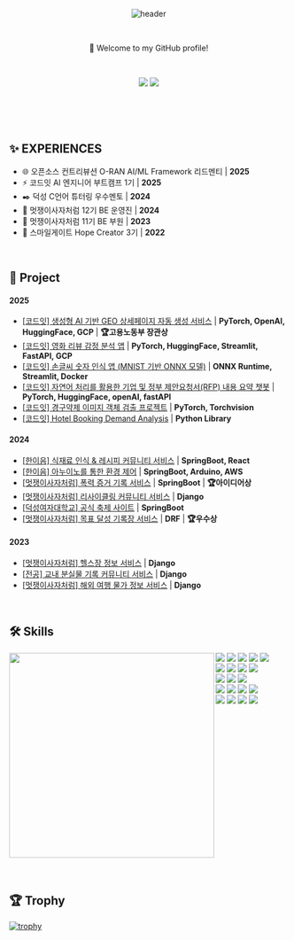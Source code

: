 <div align=center>

![header](https://capsule-render.vercel.app/api?type=wave&color=0:43cea2,100:185a9d&height=300&section=header&text=gyurili&fontSize=60&fontColor=FFFFFF)

<br>

👋 Welcome to my GitHub profile!

<br>

[<img src="https://img.shields.io/badge/Naver Blog-green?style=flat-square&logo=blogger&logoColor=white&link=https://blog.naver.com/it_gombi"/>](https://blog.naver.com/it_gombi)
[<img src="https://img.shields.io/badge/Velog-20C997?style=flat-square&logo=velog&logoColor=white&link=https://velog.io/@gyurili/posts"/>](https://velog.io/@gyurili/posts)
<br><br>
<br><br><br>


</div>

## ✨ EXPERIENCES


- 🌐 오픈소스 컨트리뷰션 O-RAN AI/ML Framework 리드멘티 | **2025**
- ⚡ 코드잇 AI 엔지니어 부트캠프 1기  | **2025**
- ✒️ 덕성 C언어 튜터링 우수멘토  | **2024**
- 🦁 멋쟁이사자처럼 12기 BE 운영진  | **2024**
- 🦁 멋쟁이사자처럼 11기 BE 부원  | **2023**
- 🏫 스마일게이트 Hope Creator 3기  | **2022**

<br>

## 🎯 Project

#### 2025
- <a href="https://github.com/gyurili/2025-GEO-Project">[코드잇] 생성형 AI 기반 GEO 상세페이지 자동 생성 서비스</a> | **PyTorch, OpenAI, HuggingFace, GCP** | **🏆고용노동부 장관상**
- <a href="https://github.com/gyurili/2025-movie-sentiment">[코드잇] 영화 리뷰 감정 분석 앱</a> | **PyTorch, HuggingFace, Streamlit, FastAPI, GCP**
- <a href="https://github.com/gyurili/2025-mnist-canvas">[코드잇] 손글씨 숫자 인식 앱 (MNIST 기반 ONNX 모델)</a> | **ONNX Runtime, Streamlit, Docker**
- <a href="https://github.com/gyurili/2025-LLM-Project">[코드잇] 자연어 처리를 활용한 기업 및 정부 제안요청서(RFP) 내용 요약 챗봇</a> | **PyTorch, HuggingFace, openAI, fastAPI**
- <a href="https://github.com/gyurili/2025-pill-vision">[코드잇] 경구약제 이미지 객체 검출 프로젝트</a> | **PyTorch, Torchvision**
- <a href="https://github.com/gyurili/2025-hotel-DA">[코드잇] Hotel Booking Demand Analysis</a> | **Python Library**

#### 2024

- <a href="https://github.com/Bamsongee">[한이음] 식재료 인식 & 레시피 커뮤니티 서비스</a> | **SpringBoot, React**
- <a href="https://github.com/gyurili/2024-Edge-BE">[한이음] 아누이노를 통한 환경 제어</a> | **SpringBoot, Arduino, AWS**
- <a href="https://github.com/TeamViewMore">[멋쟁이사자처럼] 폭력 증거 기록 서비스</a> | **SpringBoot** | **🏆아이디어상**
- <a href="https://github.com/gyurili/2024-Herethon-REBORN">[멋쟁이사자처럼] 리사이클링 커뮤니티 서비스</a> | **Django**
- <a href="https://github.com/gyurili/2024-DSFest-BE">[덕성여자대학교] 공식 축제 사이트</a> | **SpringBoot**
- <a href="https://github.com/gyurili/2024-Trendition-SIXPEC">[멋쟁이사자처럼] 목표 달성 기록장 서비스</a> | **DRF** | **🏆우수상**

#### 2023

- <a href="https://github.com/gyurili/2023-Likelion-wealth">[멋쟁이사자처럼] 헬스장 정보 서비스</a> | **Django**
- <a href="https://github.com/gyurili/2023-LostDS">[전공] 교내 분실물 기록 커뮤니티 서비스</a> | **Django**
- <a href="https://github.com/gyurili/2023-Likelion-Savior/tree/backend">[멋쟁이사자처럼] 해외 여행 물가 정보 서비스</a> | **Django**

<br>


## 🛠️ Skills

<img align="left" src="https://github-profile-summary-cards.vercel.app/api/cards/repos-per-language?username=gyurili&theme=default" width="370" />

<div>
  <img src="https://img.shields.io/badge/Python-3766AB?style=flat-square&logo=Python&logoColor=white"/>
  <img src="https://img.shields.io/badge/Java-007396?style=flat-square&logo=openjdk&logoColor=white"/>
  <img src="https://img.shields.io/badge/C-A8B9CC?style=flat-square&logo=c&logoColor=white"/>
  <img src="https://img.shields.io/badge/C++-00599C?style=flat-square&logo=cplusplus&logoColor=white"/>
  <img src="https://img.shields.io/badge/MySQL-4479A1?style=flat-square&logo=mysql&logoColor=white"/>
  <br>
  <img src="https://img.shields.io/badge/HTML-E34F26?style=flat-square&logo=html5&logoColor=white"/>
  <img src="https://img.shields.io/badge/CSS-1572B6?style=flat-square&logo=css3&logoColor=white"/>
  <img src="https://img.shields.io/badge/JavaScript-F7DF1E?style=flat-square&logo=javascript&logoColor=white"/>
  <img src="https://img.shields.io/badge/React-20232A?style=flat-square&logo=react&logoColor=61DAFB"/>
  <br>
  <img src="https://img.shields.io/badge/Django-092E20?style=flat-square&logo=django&logoColor=white"/>
  <img src="https://img.shields.io/badge/DRF-092E20?style=flat-square&logo=django&logoColor=white"/>
  <img src="https://img.shields.io/badge/SpringBoot-6DB33F?style=flat-square&logo=SpringBoot&logoColor=white"/>
  <br>
  <img src="https://img.shields.io/badge/PyTorch-EE4C2C?style=flat-square&logo=pytorch&logoColor=white"/>
  <img src="https://img.shields.io/badge/scikit--learn-F7931E?style=flat-square&logo=scikitlearn&logoColor=white"/>
  <img src="https://img.shields.io/badge/HuggingFace-FFD21F?style=flat-square&logo=huggingface&logoColor=white"/>
  <img src="https://img.shields.io/badge/OpenAI-412991?style=flat-square&logo=openai&logoColor=white"/>
  <br>
  <img src="https://img.shields.io/badge/Github-181717?style=flat-square&logo=github&logoColor=white"/>
  <img src="https://img.shields.io/badge/Git-F05032?style=flat-square&logo=git&logoColor=white"/>
  <img src="https://img.shields.io/badge/Discord-5865F2?style=flat-square&logo=discord&logoColor=white"/>
  <img src="https://img.shields.io/badge/Notion-000000?style=flat-square&logo=notion&logoColor=white"/>
</div>

<br clear="left"/>





<br>
<br>

## 🏆 Trophy 
[![trophy](https://github-profile-trophy.vercel.app/?username=gyurili)](https://github.com/ryo-ma/github-profile-trophy) 

<br>
